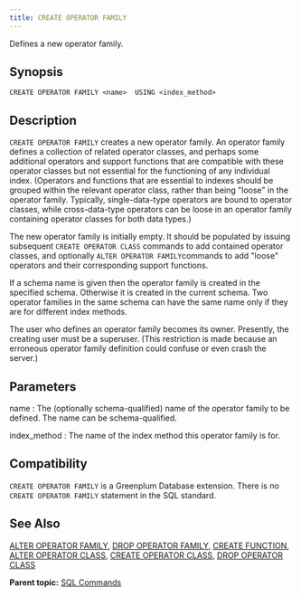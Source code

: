```yaml
---
title: CREATE OPERATOR FAMILY 
---
```


Defines a new operator family.

## <a id="section2"></a>Synopsis 

``` {#sql_command_synopsis}
CREATE OPERATOR FAMILY <name>  USING <index_method>  
```

## <a id="section3"></a>Description 

`CREATE OPERATOR FAMILY` creates a new operator family. An operator family defines a collection of related operator classes, and perhaps some additional operators and support functions that are compatible with these operator classes but not essential for the functioning of any individual index. \(Operators and functions that are essential to indexes should be grouped within the relevant operator class, rather than being "loose" in the operator family. Typically, single-data-type operators are bound to operator classes, while cross-data-type operators can be loose in an operator family containing operator classes for both data types.\)

The new operator family is initially empty. It should be populated by issuing subsequent `CREATE OPERATOR CLASS` commands to add contained operator classes, and optionally `ALTER OPERATOR FAMILY`commands to add "loose" operators and their corresponding support functions.

If a schema name is given then the operator family is created in the specified schema. Otherwise it is created in the current schema. Two operator families in the same schema can have the same name only if they are for different index methods.

The user who defines an operator family becomes its owner. Presently, the creating user must be a superuser. \(This restriction is made because an erroneous operator family definition could confuse or even crash the server.\)

## <a id="section4"></a>Parameters 

name
:   The \(optionally schema-qualified\) name of the operator family to be defined. The name can be schema-qualified.

index\_method
:   The name of the index method this operator family is for.

## <a id="section7"></a>Compatibility 

`CREATE OPERATOR FAMILY` is a Greenplum Database extension. There is no `CREATE OPERATOR FAMILY` statement in the SQL standard.

## <a id="section8"></a>See Also 

[ALTER OPERATOR FAMILY](ALTER_OPERATOR_FAMILY.html), [DROP OPERATOR FAMILY](DROP_OPERATOR_FAMILY.html), [CREATE FUNCTION](CREATE_FUNCTION.html), [ALTER OPERATOR CLASS](ALTER_OPERATOR_CLASS.html), [CREATE OPERATOR CLASS](CREATE_OPERATOR_CLASS.html), [DROP OPERATOR CLASS](DROP_OPERATOR_CLASS.html)

**Parent topic:** [SQL Commands](../sql_commands/sql_ref.html)

